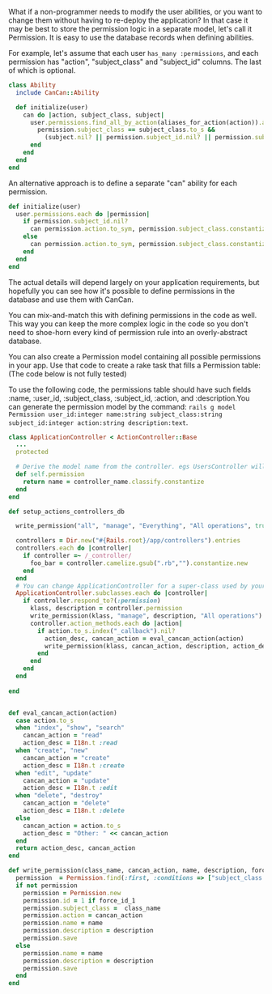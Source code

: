 What if a non-programmer needs to modify the user abilities, or you want to change them without having to re-deploy the application? In that case it may be best to store the permission logic in a separate model, let's call it Permission. It is easy to use the database records when defining abilities.

For example, let's assume that each user `has_many :permissions`, and each permission has "action", "subject_class" and "subject_id" columns. The last of which is optional.

```ruby
class Ability
  include CanCan::Ability

  def initialize(user)
    can do |action, subject_class, subject|
      user.permissions.find_all_by_action(aliases_for_action(action)).any? do |permission|
        permission.subject_class == subject_class.to_s &&
          (subject.nil? || permission.subject_id.nil? || permission.subject_id == subject.id)
      end
    end
  end
end
```

An alternative approach is to define a separate "can" ability for each permission.

```ruby
def initialize(user)
  user.permissions.each do |permission|
    if permission.subject_id.nil?
      can permission.action.to_sym, permission.subject_class.constantize
    else
      can permission.action.to_sym, permission.subject_class.constantize, :id => permission.subject_id
    end
  end
end
```

The actual details will depend largely on your application requirements, but hopefully you can see how it's possible to define permissions in the database and use them with CanCan.

You can mix-and-match this with defining permissions in the code as well. This way you can keep the more complex logic in the code so you don't need to shoe-horn every kind of permission rule into an overly-abstract database.


You can also create a Permission model containing all possible permissions in your app. Use that code to create a rake task that fills a Permission table:
(The code below is not fully tested)

To use the following code, the permissions table should have such fields :name, :user_id, :subject_class, :subject_id, :action, and :description.You can generate the permission model by the command: `rails g model Permission user_id:integer name:string subject_class:string subject_id:integer action:string description:text`.

```ruby
class ApplicationController < ActionController::Base
  ...
  protected

  # Derive the model name from the controller. egs UsersController will return User
  def self.permission
    return name = controller_name.classify.constantize
  end
end
```

```ruby
def setup_actions_controllers_db

  write_permission("all", "manage", "Everything", "All operations", true)

  controllers = Dir.new("#{Rails.root}/app/controllers").entries
  controllers.each do |controller|
    if controller =~ /_controller/
      foo_bar = controller.camelize.gsub(".rb","").constantize.new
    end
  end
  # You can change ApplicationController for a super-class used by your restricted controllers
  ApplicationController.subclasses.each do |controller|
    if controller.respond_to?(:permission)	
      klass, description = controller.permission
      write_permission(klass, "manage", description, "All operations")
      controller.action_methods.each do |action|
        if action.to_s.index("_callback").nil?
          action_desc, cancan_action = eval_cancan_action(action)
          write_permission(klass, cancan_action, description, action_desc)
        end
      end
    end
  end
	
end


def eval_cancan_action(action)
  case action.to_s
  when "index", "show", "search"
    cancan_action = "read"
    action_desc = I18n.t :read
  when "create", "new"
    cancan_action = "create"
    action_desc = I18n.t :create
  when "edit", "update"
    cancan_action = "update"
    action_desc = I18n.t :edit
  when "delete", "destroy"
    cancan_action = "delete"
    action_desc = I18n.t :delete
  else
    cancan_action = action.to_s
    action_desc = "Other: " << cancan_action
  end
  return action_desc, cancan_action
end

def write_permission(class_name, cancan_action, name, description, force_id_1 = false)
  permission  = Permission.find(:first, :conditions => ["subject_class = ? and action = ?", class_name, cancan_action]) 
  if not permission
    permission = Permission.new
    permission.id = 1 if force_id_1
    permission.subject_class =  class_name
    permission.action = cancan_action
    permission.name = name
    permission.description = description
    permission.save
  else
    permission.name = name
    permission.description = description
    permission.save
  end
end
```